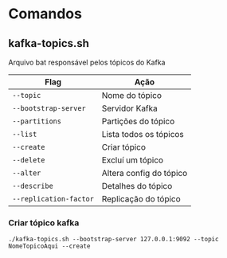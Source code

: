 # Comandos

## kafka-topics.sh
Arquivo bat responsável pelos tópicos do Kafka

Flag   | Ação
--------- | ------
``--topic``| Nome do tópico
``--bootstrap-server`` | Servidor Kafka
``--partitions`` | Partições do tópico
``--list`` | Lista todos os tópicos
``--create``| Criar tópico
``--delete``| Excluí um tópico
``--alter`` | Altera config do tópico
``--describe``| Detalhes do tópico
``--replication-factor`` | Replicação do tópico

### Criar tópico kafka
    ./kafka-topics.sh --bootstrap-server 127.0.0.1:9092 --topic NomeTopicoAqui --create


